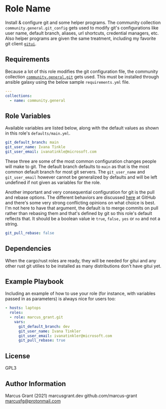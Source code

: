 Role Name
=========

Install & configure git and some helper programs. The community collection `community.general.git_config` gets used to modify git's configurations like user name, default branch, aliases, url shortcuts, credential managers, etc. Also helper programs are given the same treatment, including my favorite git client [`gitui`](https://github.com/Extrawurst/gitui).

Requirements
------------

Because a lot of this role modifies the git configuration file, the community collection [`community.general.git`](https://docs.ansible.com/ansible/latest/collections/community/general/git_config_module.html) gets used. This must be installed through ansible galaxy using the below sample `requirements.yml` file.

```yml
---
collections:
  - name: community.general
```

Role Variables
--------------

Available variables are listed below, along with the default values as shown in this role's `defaults/main.yml`.

```yaml
git_default_branch: main
git_user_name: Ivana Tinkle
git_user_email: ivanatinkle@microsoft.com
```

These three are some of the most common configuration changes people will make to git. The default branch defaults to `main` as that is the most common default branch for most git servers. The `git_user_name` and `git_user_email` however cannot be generalized by defaults and will be left undefined if not given as variables for the role.

Another important and very consequential configuration for git is the pull and rebase options. The different behaviors are discussed [here](https://docs.github.com/en/repositories/configuring-branches-and-merges-in-your-repository/configuring-pull-request-merges/about-merge-methods-on-github) at GitHub and there's some very strong conflicting opinions on what choice is best. I'm not here to have that argument, the default is to merge commits on pull rather than rebasing them and that's defined by git so this role's default reflects that. It should be a boolean value ie `true`, `false,` `yes` or `no` and not a string.

```yaml
git_pull_rebase: false
```

Dependencies
------------

When the cargo/rust roles are ready, they will be needed for gitui and any other rust git utilies to be installed as many distributions don't have gitui yet.

Example Playbook
----------------

Including an example of how to use your role (for instance, with variables passed in as parameters) is always nice for users too:

```yaml
- hosts: laptops
  roles:
  - role: marcus_grant.git
    vars:
      git_default_branch: dev
      git_user_name: Ivana Tinkler
      git_user_email: ivanatinkler@microsoft.com
      git_pull_rebase: true
```

License
-------

GPL3

Author Information
------------------

Marcus Grant (2021)
marcusgrant.dev
github.com/marcus-grant
marcusfg@protonmail.com

